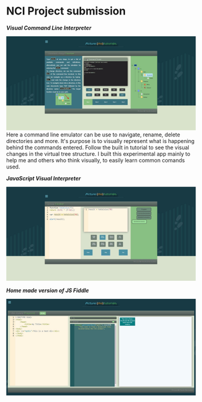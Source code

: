 # NCI Project submission

***Visual Command Line Interpreter***


![alt tag](https://github.com/Cuanshay/picturethis/blob/gh-pages/emulator.jpg?raw=true)
Here a command line emulator can be use to navigate, rename, delete directories and more. It's purpose is to visually represent what is happening behind the commands entered. Follow the built in tutorial to see the visual changes in the virtual tree structure.
I built this experimental app mainly to help me and others who think visually, to easily learn common comands used.


***JavaScript Visual Interpreter***


![alt tag](https://github.com/Cuanshay/picturethis/blob/gh-pages/Visual_JavaScript_Emulator.jpg?raw=true)

***Home made version of JS Fiddle***


![alt tag](https://github.com/Cuanshay/picturethis/blob/gh-pages/Home-made_JS_Fiddle.jpg?raw=true)
